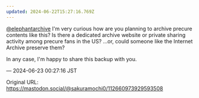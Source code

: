 ```yaml
---
updated: 2024-06-22T15:27:16.769Z
---
```


<p><span class="h-card" translate="no"><a href="https://mastodon.social/@elephantarchive" class="u-url mention">@<span>elephantarchive</span></a></span> I&#39;m very curious how are you planning to archive precure contents like this? Is there a dedicated archive website or private sharing activity among precure fans in the US? ...or, could someone like the Internet Archive preserve them?</p><p>In any case, I&#39;m happy to share this backup with you.</p>

&mdash; 2024-06-23 00:27:16 JST

Original URL: https://mastodon.social/@sakuramochi0/112660973929593508
